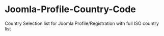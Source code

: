 # Joomla-Profile-Country-Code
Country Selection list for Joomla Profile/Registration with full ISO country list
